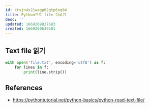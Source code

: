 ```yaml
---
id: ktsjn4s21wagp62qtp6oq94
title: Python으로 file 다루기
desc: ''
updated: 1669269827683
created: 1669269639581
---
```


## Text file 읽기

```python
with open('file.txt', encoding='utf8') as f:
    for lines in f:
        print(line.strip())
```

## References
- https://pythontutorial.net/python-basics/python-read-text-file/
